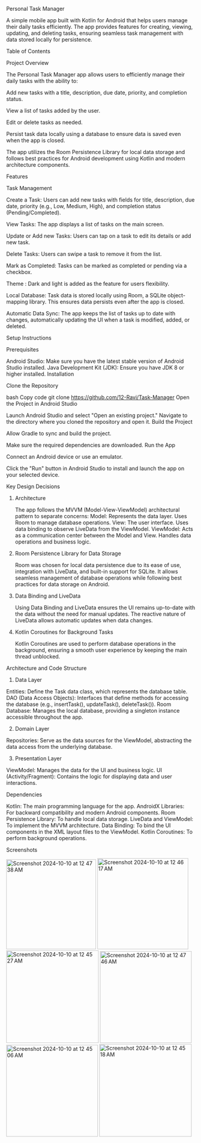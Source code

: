Personal Task Manager

A simple mobile app built with Kotlin for Android that helps users manage their daily tasks efficiently. 
The app provides features for creating, viewing, updating, and deleting tasks, ensuring seamless task management with data stored locally for persistence.

Table of Contents


Project Overview


The Personal Task Manager app allows users to efficiently manage their daily tasks with the ability to:

  Add new tasks with a title, description, due date, priority, and completion status.
  
  View a list of tasks added by the user.
  
  Edit or delete tasks as needed.
  
  Persist task data locally using a database to ensure data is saved even when the app is closed.
  
  The app utilizes the Room Persistence Library for local data storage and follows best practices for Android development using Kotlin and modern architecture components.
  
Features

   Task Management
   
  Create a Task: Users can add new tasks with fields for title, description, due date, priority (e.g., Low, Medium, High), and completion status (Pending/Completed).
  
  View Tasks: The app displays a list of tasks on the main screen.
  
  Update or Add new Tasks: Users can tap on a task to edit its details or add new task.
  
  Delete Tasks: Users can swipe a task to remove it from the list.
  
  Mark as Completed: Tasks can be marked as completed or pending via a checkbox.

  Theme : Dark and light is added as the feature for users flexibility.
  
  Local Database: Task data is stored locally using Room, a SQLite object-mapping library. This ensures data persists even after the app is closed.
  
  Automatic Data Sync: The app keeps the list of tasks up to date with changes, automatically updating the UI when a task is modified, added, or deleted.

Setup Instructions

Prerequisites

   Android Studio: Make sure you have the latest stable version of Android Studio installed.
   Java Development Kit (JDK): Ensure you have JDK 8 or higher installed.
Installation

   Clone the Repository

bash
Copy code
git clone https://github.com/12-Ravi/Task-Manager
Open the Project in Android Studio

Launch Android Studio and select "Open an existing project."
Navigate to the directory where you cloned the repository and open it.
Build the Project

Allow Gradle to sync and build the project.

Make sure the required dependencies are downloaded.
Run the App

Connect an Android device or use an emulator.

Click the "Run" button in Android Studio to install and launch the app on your selected device.

Key Design Decisions

1. Architecture

     The app follows the MVVM (Model-View-ViewModel) architectural pattern to separate concerns:
        Model: Represents the data layer. Uses Room to manage database operations.
        View: The user interface. Uses data binding to observe LiveData from the ViewModel.
        ViewModel: Acts as a communication center between the Model and View. Handles data operations and business logic.
   
2. Room Persistence Library for Data Storage

    Room was chosen for local data persistence due to its ease of use, integration with LiveData, and built-in support for SQLite.
    It allows seamless management of database operations while following best practices for data storage on Android.
   
3. Data Binding and LiveData

    Using Data Binding and LiveData ensures the UI remains up-to-date with the data without the need for manual updates.
    The reactive nature of LiveData allows automatic updates when data changes.
   
4. Kotlin Coroutines for Background Tasks
   
    Kotlin Coroutines are used to perform database operations in the background, ensuring a smooth user experience by keeping the main thread unblocked.
   
Architecture and Code Structure

1. Data Layer

  Entities: Define the Task data class, which represents the database table.
  DAO (Data Access Objects): Interfaces that define methods for accessing the database (e.g., insertTask(), updateTask(), deleteTask()).
  Room Database: Manages the local database, providing a singleton instance accessible throughout the app.
  
2. Domain Layer

  Repositories: Serve as the data sources for the ViewModel, abstracting the data access from the underlying database.
  
3. Presentation Layer
   
  ViewModel: Manages the data for the UI and business logic.
  UI (Activity/Fragment): Contains the logic for displaying data and user interactions.


Dependencies


Kotlin: 
      The main programming language for the app.
AndroidX Libraries:  
      For backward compatibility and modern Android components.
Room Persistence Library: 
      To handle local data storage.
LiveData and ViewModel: 
      To implement the MVVM architecture.
Data Binding: 
      To bind the UI components in the XML layout files to the ViewModel.
Kotlin Coroutines: 
      To perform background operations.


Screenshots 



<img width="239" alt="Screenshot 2024-10-10 at 12 47 38 AM" src="https://github.com/user-attachments/assets/5b20edff-ae1f-416c-82e2-dae2a717601f">
<img width="242" alt="Screenshot 2024-10-10 at 12 46 17 AM" src="https://github.com/user-attachments/assets/c94aca31-fced-4488-b62a-f2b5b9763ca2">
<img width="246" alt="Screenshot 2024-10-10 at 12 45 27 AM" src="https://github.com/user-attachments/assets/91770d9f-99a6-4df6-b7c3-f2267f532fe3">
<img width="244" alt="Screenshot 2024-10-10 at 12 47 46 AM" src="https://github.com/user-attachments/assets/6b1014a9-42ed-4bec-bb2e-01b8693dbefe">
<img width="244" alt="Screenshot 2024-10-10 at 12 45 06 AM" src="https://github.com/user-attachments/assets/cc8ba37c-3225-4b1a-9e09-06357934643d">
<img width="246" alt="Screenshot 2024-10-10 at 12 45 18 AM" src="https://github.com/user-attachments/assets/2697c8b3-dcc0-47ad-8223-b8e612eb9816">




